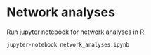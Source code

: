 # Network analyses

Run jupyter notebook for network analyses in R

```bash
jupyter-notebook network_analyses.ipynb
```
